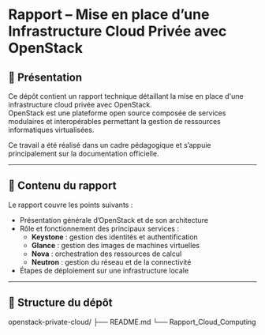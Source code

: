 # Rapport – Mise en place d’une Infrastructure Cloud Privée avec OpenStack

## 📝 Présentation

Ce dépôt contient un rapport technique détaillant la mise en place d'une infrastructure cloud privée avec OpenStack.  
OpenStack est une plateforme open source composée de services modulaires et interopérables permettant la gestion de ressources informatiques virtualisées.

Ce travail a été réalisé dans un cadre pédagogique et s’appuie principalement sur la documentation officielle.

---

## 🔧 Contenu du rapport

Le rapport couvre les points suivants :

- Présentation générale d’OpenStack et de son architecture
- Rôle et fonctionnement des principaux services :
  - **Keystone** : gestion des identités et authentification
  - **Glance** : gestion des images de machines virtuelles
  - **Nova** : orchestration des ressources de calcul
  - **Neutron** : gestion du réseau et de la connectivité
- Étapes de déploiement sur une infrastructure locale

---

## 📂 Structure du dépôt

openstack-private-cloud/
├── README.md
└── Rapport_Cloud_Computing
